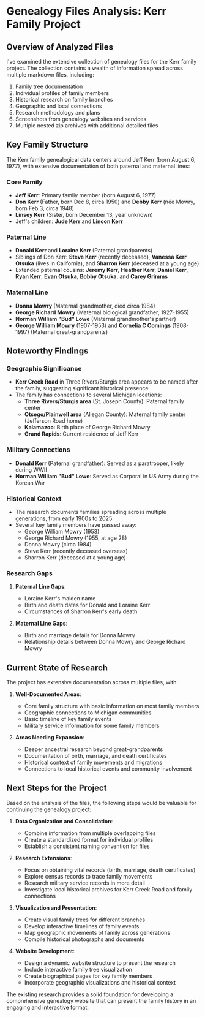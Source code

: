 # Genealogy Files Analysis: Kerr Family Project

## Overview of Analyzed Files

I've examined the extensive collection of genealogy files for the Kerr family project. The collection contains a wealth of information spread across multiple markdown files, including:

1. Family tree documentation
2. Individual profiles of family members
3. Historical research on family branches
4. Geographic and local connections
5. Research methodology and plans
6. Screenshots from genealogy websites and services
7. Multiple nested zip archives with additional detailed files

## Key Family Structure

The Kerr family genealogical data centers around Jeff Kerr (born August 6, 1977), with extensive documentation of both paternal and maternal lines:

### Core Family
- **Jeff Kerr**: Primary family member (born August 6, 1977)
- **Don Kerr** (Father, born Dec 8, circa 1950) and **Debby Kerr** (née Mowry, born Feb 3, circa 1948)
- **Linsey Kerr** (Sister, born December 13, year unknown)
- Jeff's children: **Jude Kerr** and **Lincon Kerr**

### Paternal Line
- **Donald Kerr** and **Loraine Kerr** (Paternal grandparents)
- Siblings of Don Kerr: **Steve Kerr** (recently deceased), **Vanessa Kerr Otsuka** (lives in California), and **Sharron Kerr** (deceased at a young age)
- Extended paternal cousins: **Jeremy Kerr**, **Heather Kerr**, **Daniel Kerr**, **Ryan Kerr**, **Evan Otsuka**, **Bobby Otsuka**, and **Carey Grimms**

### Maternal Line
- **Donna Mowry** (Maternal grandmother, died circa 1984)
- **George Richard Mowry** (Maternal biological grandfather, 1927-1955)
- **Norman William "Bud" Lowe** (Maternal grandmother's partner)
- **George William Mowry** (1907-1953) and **Cornelia C Comings** (1908-1997) (Maternal great-grandparents)

## Noteworthy Findings

### Geographic Significance
- **Kerr Creek Road** in Three Rivers/Sturgis area appears to be named after the family, suggesting significant historical presence
- The family has connections to several Michigan locations:
  - **Three Rivers/Sturgis area** (St. Joseph County): Paternal family center
  - **Otsego/Plainwell area** (Allegan County): Maternal family center (Jefferson Road home)
  - **Kalamazoo**: Birth place of George Richard Mowry
  - **Grand Rapids**: Current residence of Jeff Kerr

### Military Connections
- **Donald Kerr** (Paternal grandfather): Served as a paratrooper, likely during WWII
- **Norman William "Bud" Lowe**: Served as Corporal in US Army during the Korean War

### Historical Context
- The research documents families spreading across multiple generations, from early 1900s to 2025
- Several key family members have passed away:
  - George William Mowry (1953)
  - George Richard Mowry (1955, at age 28)
  - Donna Mowry (circa 1984)
  - Steve Kerr (recently deceased overseas)
  - Sharron Kerr (deceased at a young age)

### Research Gaps
1. **Paternal Line Gaps**:
   - Loraine Kerr's maiden name
   - Birth and death dates for Donald and Loraine Kerr
   - Circumstances of Sharron Kerr's early death

2. **Maternal Line Gaps**:
   - Birth and marriage details for Donna Mowry
   - Relationship details between Donna Mowry and George Richard Mowry

## Current State of Research

The project has extensive documentation across multiple files, with:

1. **Well-Documented Areas**:
   - Core family structure with basic information on most family members
   - Geographic connections to Michigan communities
   - Basic timeline of key family events
   - Military service information for some family members

2. **Areas Needing Expansion**:
   - Deeper ancestral research beyond great-grandparents
   - Documentation of birth, marriage, and death certificates
   - Historical context of family movements and migrations
   - Connections to local historical events and community involvement

## Next Steps for the Project

Based on the analysis of the files, the following steps would be valuable for continuing the genealogy project:

1. **Data Organization and Consolidation**:
   - Combine information from multiple overlapping files
   - Create a standardized format for individual profiles
   - Establish a consistent naming convention for files

2. **Research Extensions**:
   - Focus on obtaining vital records (birth, marriage, death certificates)
   - Explore census records to trace family movements
   - Research military service records in more detail
   - Investigate local historical archives for Kerr Creek Road and family connections

3. **Visualization and Presentation**:
   - Create visual family trees for different branches
   - Develop interactive timelines of family events
   - Map geographic movements of family across generations
   - Compile historical photographs and documents

4. **Website Development**:
   - Design a dynamic website structure to present the research
   - Include interactive family tree visualization
   - Create biographical pages for key family members
   - Incorporate geographic visualizations and historical context

The existing research provides a solid foundation for developing a comprehensive genealogy website that can present the family history in an engaging and interactive format.